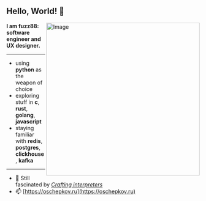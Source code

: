 ## Hello, World! 👋
<img src="https://raw.githubusercontent.com/MicaelliMedeiros/micaellimedeiros/master/image/computer-illustration.png" min-width="400px" max-width="400px" width="400px" align="right" alt="Image">

<p align="left">
<b>I am fuzz88: software engineer and UX designer.</b>
</p>

---

- using __python__ as the weapon of choice
- exploring stuff in __c__, __rust__, __golang__, __javascript__
- staying familiar with __redis__, __postgres__, __clickhouse__, __kafka__

---

- 🌱 Still fascinated by [*Crafting interpreters*](https://craftinginterpreters.com/a-bytecode-virtual-machine.html)
- 📫 [https://oschepkov.ru](https://oschepkov.ru)
